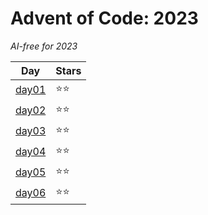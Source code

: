 # Advent of Code: 2023

_AI-free for 2023_

| Day                 | Stars  |
| ------------------- | ------ |
| [day01](2023/day01) | ⭐️⭐️ |
| [day02](2023/day02) | ⭐️⭐️ |
| [day03](2023/day03) | ⭐️⭐️ |
| [day04](2023/day04) | ⭐️⭐️ |
| [day05](2023/day05) | ⭐️⭐️ |
| [day06](2023/day06) | ⭐️⭐️ |
